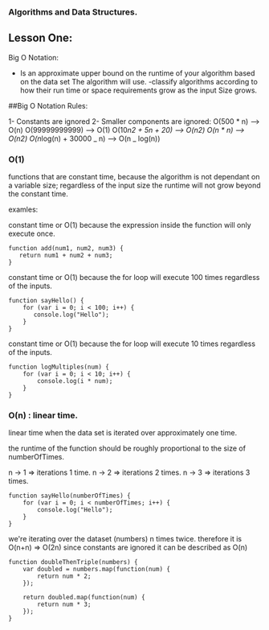 ### Algorithms and Data Structures.

## Lesson One:

Big O Notation:

- Is an approximate upper bound on the runtime of your algorithm based on the data set
  The algorithm will use.
  -classify algorithms according to how their run time or space requirements grow as the input
  Size grows.

##Big O Notation Rules:

1- Constants are ignored
2- Smaller components are ignored:
O(500 * n) --> O(n)
O(99999999999) --> O(1)
O(10*n2 + 5n + 20) --> O(n2)
O(n * n) --> O(n2)
O(n*log(n) + 30000 _ n) --> O(n _ log(n))

### O(1)

functions that are constant time, because the algorithm is not dependant on a variable size; regardless of the input size the runtime
will not grow beyond the constant time.

examles:

constant time or O(1) because the expression inside the function will only execute once.

```
function add(num1, num2, num3) {
   return num1 + num2 + num3;
}
```

constant time or O(1) because the for loop will execute 100 times regardless of the inputs.

```
function sayHello() {
    for (var i = 0; i < 100; i++) {
       console.log("Hello");
    }
}
```

constant time or O(1) because the for loop will execute 10 times regardless of the inputs.

```
function logMultiples(num) {
    for (var i = 0; i < 10; i++) {
        console.log(i * num);
    }
}
```

### O(n) : linear time.

linear time when the data set is iterated over approximately one time.

the runtime of the function should be roughly proportional to the size of numberOfTimes.

n -> 1 => iterations 1 time.
n -> 2 => iterations 2 times.
n -> 3 => iterations 3 times.

```
function sayHello(numberOfTimes) {
    for (var i = 0; i < numberOfTimes; i++) {
        console.log("Hello");
    }
}
```

we're iterating over the dataset (numbers) n times twice.
therefore it is O(n+n) => O(2n)
since constants are ignored it can be described as O(n)

```
function doubleThenTriple(numbers) {
    var doubled = numbers.map(function(num) {
        return num * 2;
    });

    return doubled.map(function(num) {
        return num * 3;
    });
}
```
